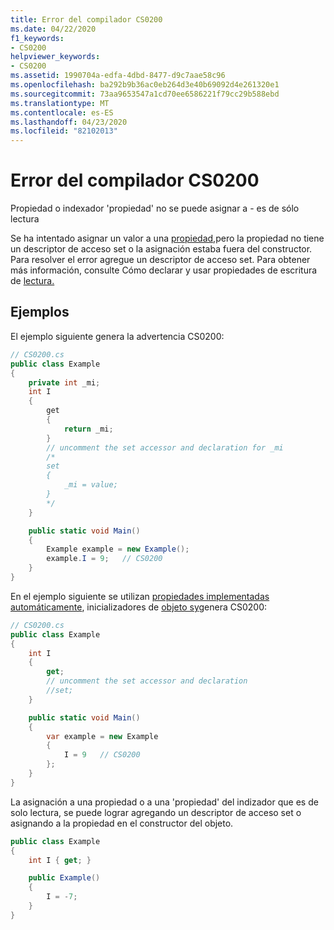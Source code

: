 ```yaml
---
title: Error del compilador CS0200
ms.date: 04/22/2020
f1_keywords:
- CS0200
helpviewer_keywords:
- CS0200
ms.assetid: 1990704a-edfa-4dbd-8477-d9c7aae58c96
ms.openlocfilehash: ba292b9b36ac0eb264d3e40b69092d4e261320e1
ms.sourcegitcommit: 73aa9653547a1cd70ee6586221f79cc29b588ebd
ms.translationtype: MT
ms.contentlocale: es-ES
ms.lasthandoff: 04/23/2020
ms.locfileid: "82102013"
---
```

# <a name="compiler-error-cs0200"></a>Error del compilador CS0200
Propiedad o indexador 'propiedad' no se puede asignar a - es de sólo lectura

Se ha intentado asignar un valor a una [propiedad,](../programming-guide/classes-and-structs/using-properties.md)pero la propiedad no tiene un descriptor de acceso set o la asignación estaba fuera del constructor. Para resolver el error agregue un descriptor de acceso set. Para obtener más información, consulte Cómo declarar y usar propiedades de escritura de [lectura.](../programming-guide/classes-and-structs/how-to-declare-and-use-read-write-properties.md)

## <a name="examples"></a>Ejemplos
El ejemplo siguiente genera la advertencia CS0200:

```csharp
// CS0200.cs
public class Example
{
    private int _mi;
    int I
    {
        get
        {
            return _mi;
        }
        // uncomment the set accessor and declaration for _mi
        /*
        set
        {
            _mi = value;
        }
        */
    }

    public static void Main()
    {  
        Example example = new Example();
        example.I = 9;   // CS0200
    }
}  
```

En el ejemplo siguiente se utilizan [propiedades implementadas automáticamente](../programming-guide/classes-and-structs/auto-implemented-properties.md), inicializadores de [objeto sy](../programming-guide/classes-and-structs/object-and-collection-initializers.md)genera CS0200:

```csharp
// CS0200.cs
public class Example
{
    int I
    {
        get;
        // uncomment the set accessor and declaration
        //set;
    }

    public static void Main()
    {  
        var example = new Example
        {
            I = 9   // CS0200
        };
    }
}
```

La asignación a una propiedad o a una 'propiedad' del indizador que es de solo lectura, se puede lograr agregando un descriptor de acceso set o asignando a la propiedad en el constructor del objeto.

```csharp
public class Example
{
    int I { get; }

    public Example()
    {
        I = -7;
    }
}
```
